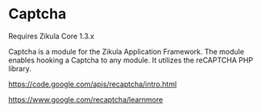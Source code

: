 Captcha
=======

Requires Zikula Core 1.3.x

Captcha is a module for the Zikula Application Framework. The module enables
hooking a Captcha to any module. It utilizes the reCAPTCHA PHP library.

https://code.google.com/apis/recaptcha/intro.html

https://www.google.com/recaptcha/learnmore
